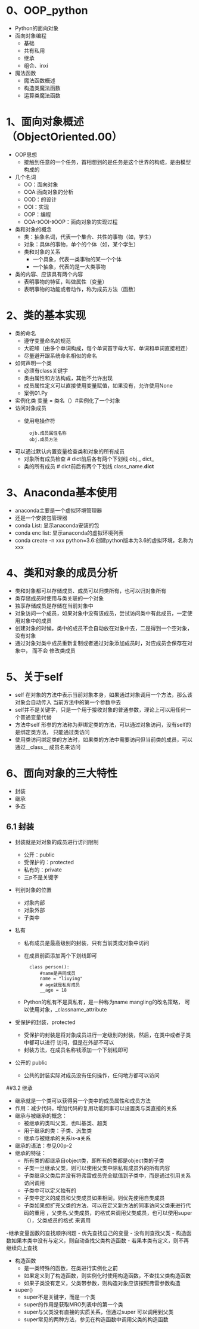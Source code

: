 # 0、OOP_python
- Python的面向对象
- 面向对象编程
    - 基础
    - 共有私用
    - 继承
    - 组合、inxi
- 魔法函数
    - 魔法函数概述
    - 构造类魔法函数
    - 运算类魔法函数
    
# 1、面向对象概述（ObjectOriented.00）       
- OOP思想
    - 接触到任意的一个任务，首相想到的是任务是这个世界的构成，是由模型构成的
- 几个名词
    - OO：面向对象
    - OOA:面向对象的分析
    - OOD：的设计
    - OOI：实现
    - OOP：编程
    - OOA-》OOI-》OOP：面向对象的实现过程
- 类和对象的概念
    - 类：抽象名词，代表一个集合、共性的事物（如，学生）
    - 对象：具体的事物，单个的个体（如，某个学生）
    - 类和对象的关系
        - 一个具象，代表一类事物的某一个个体
        - 一个抽象，代表的是一大类事物
- 类的内容、应该具有两个内容
    - 表明事物的特征，叫做属性（变量）
    - 表明事物的功能或者动作，称为成员方法（函数）
    
# 2、类的基本实现
- 类的命名
    - 遵守变量命名的规范
    - 大驼峰（由多个单词构成，每个单词首字母大写，单词和单词直接相连）
    - 尽量避开跟系统命名相似的命名
- 如何声明一个类
    - 必须有class关键字
    - 类由属性和方法构成，其他不允许出现
    - 成员属性定义可以直接使用变量赋值，如果没有，允许使用None
    - 案例01.Py             
- 实例化类
    变量 = 类名（）#实例化了一个对象
- 访问对象成员
    - 使用电操作符
    
            ojb.成员属性名称
            obj.成员方法 
- 可以通过默认内置变量检查类和对象的所有成员
    - 对象所有成员检查
            # dict前后各有两个下划线
            obj._ dict_
    - 类的所有成员
            # dict前后有两个下划线
            class_name.__dict__
            
                                    
# 3、Anaconda基本使用
- anaconda主要是一个虚拟环境管理器
- 还是一个安装包管理器
- conda List: 显示anaconda安装的包
- conda enc list: 显示anaconda的虚拟环境列表        
- conda create -n xxx python=3.6:创建python版本为3.6的虚拟环境，名称为xxx


# 4、类和对象的成员分析
- 类和对象都可以存储成员、成员可以归类所有，也可以归对象所有
- 类存储成员时使用与类关联的一个对象
- 独享存储成员是存储在当前对象中
- 对象访问一个成员，如果对象中没有该成员，尝试访问类中有此成员，一定使用对象中的成员
- 创建对象的时候，类中的成员不会自动放在对象中去，二是得到一个空对象，没有对象
- 通过对象对类中成员重新复制或者通过对象添加成员时，对应成员会保存在对象中， 而不会
修改类成员

# 5、关于self
- self 在对象的方法中表示当前对象本身，如果通过对象调用一个方法，那么该对象会自动传入
当前方法中的第一个参数中去
- self并不是关键字，只是一个用于接收对象的普通参数，理论上可以用任何一个普通变量代替
- 方法中self 形参的方法称为非绑定类的方法，可以通过对象访问，没有self的是绑定类方法，
只能通过类访问
- 使用类访问绑定类的方法时，如果类的方法中需要访问但当前类的成员，可以通过__class__
成员名来访问

# 6、面向对象的三大特性
- 封装
- 继承
- 多态

## 6.1 封装
- 封装就是对对象的成员进行访问限制
    - 公开：public
    - 受保护的：protected
    - 私有的：private
    - 三p不是关键字
- 判别对象的位置
    - 对象内部
    - 对象外部
    - 子类中
    
    
- 私有
    - 私有成员是最高级别的封装，只有当前类或对象中访问
    - 在成员前面添加两个下划线即可
    
            class person():
                #name是共同成员
                name = "liuying"    
                # age就是私有成员
                __age = 18
    - Python的私有不是真私有，是一种称为name mangling的改名策略，
    可以使用对象，_classname_attribute
- 受保护的封装，protected
    - 受保护的封装是将对象成员进行一定级别的封装，然后，在类中或者子类中都可以进行
    访问，但是在外部不可以
    - 封装方法，在成员名称钱添加一个下划线即可
- 公开的 public
    - 公共的封装实际对成员没有任何操作，任何地方都可以访问
    
##3.2 继承
- 继承就是一个类可以获得另一个类中的成员属性和成员方法   
- 作用：减少代码，增加代码的复用功能同事可以设置类与类直接的关系
- 继承与被继承的概念：
    - 被继承的类叫父类，也叫基类、超类
    - 用于继承的类：子类、派生类
    - 继承与被继承的关系is-a关系
- 继承的语法：参见00p-2
- 继承的特征：
    - 所有类的都继承自object类，即所有的类都是object类的子类
    - 子类一旦继承父类，则可以使用父类中除私有成员外的所有内容
    - 子类继承父类后并没有将弗雷成员完全赋值到子类中，而是通过引用关系访问调用
    - 子类中可以定义独有的    
    - 子类中定义的成员和父类成员如果相同，则优先使用自类成员
    - 子类如果想扩充父类的方法，可以在定义新方法的同事访问父类来进行代码的重用
    ，父类名.父类成员，的格式来调用父类成员，也可以使用super（），父类成员的格式
    来调用
    
-继承变量函数的查找顺序问题
    - 优先查找自己的变量
    - 没有则查找父类
    - 构造函数如果本类中没有与定义，则自动查找父类构造函数
    - 若果本类有定义，则不再继续向上查找
- 构造函数
    - 是一类特殊的函数，在类进行实例化之前
    - 如果定义到了构造函数，则实例化时使用构造函数，不查找父类构造函数
    - 如果子类没有定义，父类带参数，则构造对象应该按照弗雷参数构造
- super()
    - super不是关键字，而是一个类  
    - super的作用是获取MRO列表中的第一个类        
    - super与父类没有直接的实质关系，但通过super 可以调用到父类
    - super常见的两种方法，参见在构造函数中调用父类的构造函数